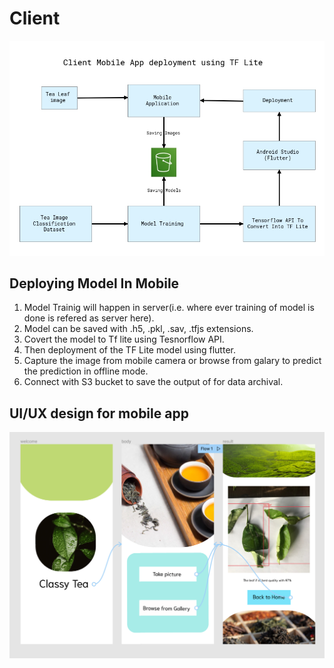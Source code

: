 # Client

<img src="ClientArchitecture.JPG">

## Deploying Model In Mobile
1. Model Trainig will happen in server(i.e. where ever training of model is done is refered as server here).
2. Model can be saved with .h5, .pkl, .sav, .tfjs extensions.
3. Covert the model to Tf lite using Tesnorflow API.
4. Then deployment of the TF Lite model using flutter.
5. Capture the image from mobile camera or browse from galary to predict the prediction in offline mode.
6. Connect with S3 bucket to save the output of for data archival.


## UI/UX design for mobile app
<img src="ux_design.png">
